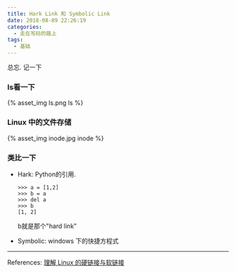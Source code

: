 ```yaml
---
title: Hark Link 和 Symbolic Link
date: 2018-08-09 22:26:19
categories:
  - 走在写码的路上
tags:
  - 基础
---
```


总忘. 记一下

### ls看一下

{% asset_img ls.png ls %}

<!-- more -->

### Linux 中的文件存储

{% asset_img inode.jpg inode %}

### 类比一下

- Hark: Python的引用.

    ```
    >>> a = [1,2]
    >>> b = a
    >>> del a
    >>> b
    [1, 2]
    ```
    b就是那个"hard link"

- Symbolic: windows 下的快捷方程式


-------
References:
[理解 Linux 的硬链接与软链接](https://www.ibm.com/developerworks/cn/linux/l-cn-hardandsymb-links/)
